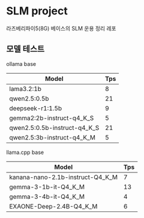 # SLM project

라즈베리파이5(8G) 베이스의 SLM 운용 정리 레포


## 모델 테스트

ollama base

|Model|Tps|
|---|---|
|lama3.2:1b|8|
|qwen2.5:0.5b|21|
|deepseek-r1:1.5b|9|
|gemma2:2b-instruct-q4_K_S|5|
|qwen2.5:0.5b-instruct-q4_K_S|21|
|qwen2.5:3b-instruct-q4_K_M|5|

llama.cpp base

|Model|Tps|
|---|---|
|kanana-nano-2.1b-instruct-Q4_K_M|7|
|gemma-3-1b-it-Q4_K_M|13|
|gemma-3-4b-it-Q4_K_M|4|
|EXAONE-Deep-2.4B-Q4_K_M|6|





